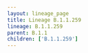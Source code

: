 ```yaml
---
layout: lineage_page
title: Lineage B.1.1.259
lineage: B.1.1.259
parent: B.1.1
children: ['B.1.1.259']
---
```

